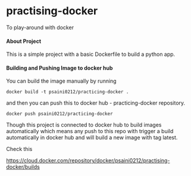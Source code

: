 # practising-docker
To play-around with docker

#### About Project
This is a simple project with a basic Dockerfile to build a python app.

#### Building and Pushing Image to docker hub
You can build the image manually by running 

`docker build -t psaini0212/practicing-docker .`

and then you can push this to docker hub - practicing-docker repository.

`docker push psaini0212/practicing-docker`

Though this project is connected to docker hub to build images automatically 
which means any push to this repo with trigger a build automatically in 
docker hub and will build a new image with tag latest.

Check this 

https://cloud.docker.com/repository/docker/psaini0212/practising-docker/builds
